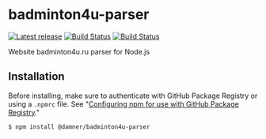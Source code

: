 # badminton4u-parser
[![Latest release](https://img.shields.io/github/v/release/damner/badminton4u-parser)](https://github.com/damner/badminton4u-parser/releases)
[![Build Status](https://travis-ci.org/damner/badminton4u-parser.svg?branch=master)](https://travis-ci.org/damner/badminton4u-parser)
[![Build Status](https://github.com/damner/badminton4u-parser/workflows/Test/badge.svg)](https://github.com/damner/badminton4u-parser/actions?workflow=Test)

Website badminton4u.ru parser for Node.js

## Installation

Before installing, make sure to authenticate with GitHub Package Registry or using a `.npmrc` file. See "[Configuring npm for use with GitHub Package Registry](https://help.github.com/en/articles/configuring-npm-for-use-with-github-package-registry#authenticating-to-github-package-registry)."

`$ npm install @damner/badminton4u-parser`